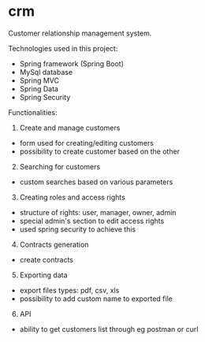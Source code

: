 # crm

Customer relationship management system.

Technologies used in this project:
  - Spring framework (Spring Boot)
  - MySql database
  - Spring MVC
  - Spring Data
  - Spring Security

Functionalities:
1. Create and manage customers
  - form used for creating/editing customers
  - possibility to create customer based on the other
2. Searching for customers
  - custom searches based on various parameters
3. Creating roles and access rights
  - structure of rights: user, manager, owner, admin
  - special admin's section to edit access rights
  - used spring security to achieve this
4. Contracts generation
  - create contracts
5. Exporting data
  - export files types: pdf, csv, xls
  - possibility to add custom name to exported file
6. API
  - ability to get customers list through eg postman or curl
